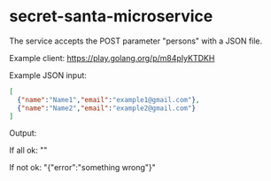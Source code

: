 # secret-santa-microservice

The service accepts the POST parameter "persons" with a JSON file.

Example client: https://play.golang.org/p/m84pIyKTDKH

Example JSON input:

```json
[
  {"name":"Name1","email":"example1@gmail.com"},
  {"name":"Name2","email":"example2@gmail.com"}
]
````

Output:

If all ok: ""

If not ok: "{"error":"something wrong"}"
